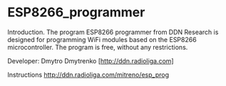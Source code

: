 # ESP8266_programmer

Introduction.
The program ESP8266 programmer from DDN Research is designed for programming WiFi modules based on the ESP8266 microcontroller.
The program is free, without any restrictions.

Developer: Dmytro Dmytrenko [http://ddn.radioliga.com]

Instructions http://ddn.radioliga.com/mitreno/esp_prog
